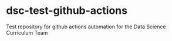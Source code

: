# dsc-test-github-actions
Test repository for github actions automation for the Data Science Curriculum Team
